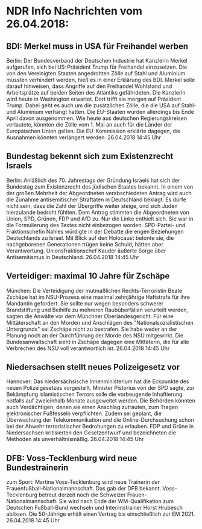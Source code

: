 # NDR Info Nachrichten vom 26.04.2018:


## BDI: Merkel muss in USA für Freihandel werben
Berlin:   Der Bundesverband der Deutschen Industrie hat Kanzlerin Merkel aufgerufen, sich bei US-Präsident Trump für Freihandel einzusetzen. Die von den Vereinigten Staaten angedrohten Zölle auf Stahl und Aluminium müssten verhindert werden, hieß es in einer Erklärung des BDI. Merkel solle darauf hinweisen, dass Angriffe auf den Freihandel Wohlstand und Arbeitsplätze auf beiden Seiten des Atlantiks gefährdeten. Die Kanzlerin wird heute in Washington erwartet. Dort trifft sie morgen auf Präsident Trump. Dabei geht es auch um die zusätzlichen Zölle, die die USA auf Stahl- und Aluminium verhängt hatten. Die EU-Staaten wurden allerdings bis Ende April davon ausgenommen. Wie heute aus deutschen Regierungskreisen verlautete, könnten die Zölle vom 1. Mai an auch für die Länder der Europäischen Union gelten. Die EU-Kommission erklärte dagegen, die Ausnahmen könnten verlängert werden. 26.04.2018 14:45 Uhr 

## Bundestag bekennt sich zum Existenzrecht Israels
Berlin: Anläßlich des 70. Jahrestags der Gründung Israels hat sich der Bundestag zum Existenzrecht des jüdischen Staates bekannt. In einem von der großen Mehrheit der Abgeordneten verabschiedeten Antrag wird auch die Zunahme antisemitischer Straftaten in Deutschland beklagt. Es dürfe nicht sein, dass die Zahl der Übergriffe weiter steige, und sich Juden hierzulande bedroht fühlten. Dem Antrag stimmten die Abgeordneten von Union, SPD, Grünen, FDP und AfD zu. Nur die Linke enthielt sich. Sie war in die Formulierung des Textes nicht einbezogen worden. SPD-Partei- und Fraktionschefin Nahles würdigte in der Debatte die engen Beziehungen Deutschlands zu Israel. Mit Blick auf den Holocaust betonte sie, die nachgeborenen Generationen trügen keine Schuld, hätten aber Verantwortung. Unionsfraktionschef Kauder äußerte
Sorge über Antisemitismus in Deutschland. 26.04.2018 14:45 Uhr 

## Verteidiger: maximal 10 Jahre für Zschäpe
München:	   Die Verteidigung der mutmaßlichen Rechts-Terroristin Beate Zschäpe hat im NSU-Prozess eine maximal zehnjährige Haftstrafe für ihre Mandantin gefordert. Sie sollte nur wegen besonders schwerer Brandstiftung und Beihilfe zu mehreren Raubüberfällen verurteilt werden, sagten die Anwälte vor dem Münchner Oberlandesgericht. Für eine Mittäterschaft an den Morden und Anschlägen des "Nationalsozialistischen Untergrunds" sei Zschäpe nicht zu bestrafen. Sie habe weder an der Planung noch an der Durchführung der Morde des NSU mitgewirkt. Die Bundesanwaltschaft sieht in Zschäpe dagegen eine Mittäterin, die für alle Verbrechen des NSU voll verantwortlich ist. 26.04.2018 14:45 Uhr 

## Niedersachsen stellt neues Polizeigesetz vor
Hannover: Das niedersächsische Innenministerium hat die Eckpunkte des neuen Polizeigesetzes vorgestellt. Minister Pistorius von der SPD sagte, zur Bekämpfung islamistischen Terrors solle die vorbeugende Inhaftierung notfalls auf zweieinhalb Monate ausgeweitet werden. Die Behörden könnten auch Verdächtigen, denen sie einen Anschlag zutrauten, zum Tragen elektronischer Fußfesseln verpflichten. Zudem sei geplant, die Überwachung der Telekommunikation und die Online-Durchsuchung schon bei der Abwehr terroristischer Bedrohungen zu erlauben. FDP und Grüne in Niedersachsen kritisierten den Gesetzentwurf und bezeichneten die Methoden als unverhältnismäßig. 26.04.2018 14:45 Uhr 

## DFB: Voss-Tecklenburg wird neue Bundestrainerin
zum Sport: Martina Voss-Tecklenburg wird neue Trainerin der Frauenfußball-Nationalmannschaft. Das gab der DFB bekannt. Voss-Tecklenburg betreut derzeit noch die Schweizer Frauen-Nationalmannschaft. Sie wird nach Ende der WM-Qualifikation zum Deutschen Fußball-Bund wechseln und Interimstrainer Horst Hrubesch ablösen. Die 50-Jährige erhält einen Vertrag bis einschließlich zur EM 2021. 26.04.2018 14:45 Uhr 
